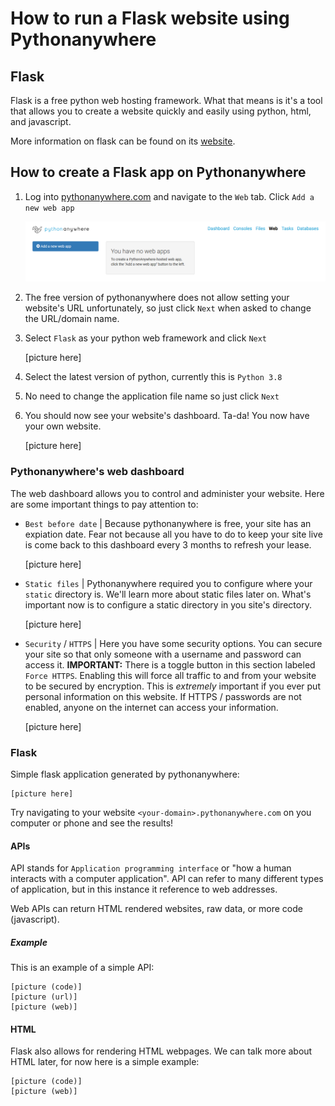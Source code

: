 # How to run a Flask website using Pythonanywhere

## Flask

Flask is a free python web hosting framework. What that means is it's a tool that allows you to create a website quickly and easily using python, html, and javascript.

More information on flask can be found on its [website](https://palletsprojects.com/p/flask/).

## How to create a Flask app on Pythonanywhere

1. Log into [pythonanywhere.com](pythonanywhere.com) and navigate to the `Web` tab. Click `Add a new web app`

	![Select Web](./images/CreateWebApp.PNG)
2. The free version of pythonanywhere does not allow setting your website's URL unfortunately, so just click `Next` when asked to change the URL/domain name.
3. Select `Flask` as your python web framework and click `Next`

	[picture here]
4. Select the latest version of python, currently this is `Python 3.8`
5. No need to change the application file name so just click `Next`
6. You should now see your website's dashboard. Ta-da! You now have your own website.

	[picture here]

### Pythonanywhere's web dashboard

The web dashboard allows you to control and administer your website. Here are some important things to pay attention to:
* `Best before date` | Because pythonanywhere is free, your site has an expiation date. Fear not because all you have to do to keep your site live is come back to this dashboard every 3 months to refresh your lease.

	[picture here]
* `Static files` | Pythonanywhere required you to configure where your `static` directory is. We'll learn more about static files later on. What's important now is to configure a static directory in you site's directory.

	[picture here]
* `Security` / `HTTPS` | Here you have some security options. You can secure your site so that only someone with a username and password can access it. **IMPORTANT:** There is a toggle button in this section labeled `Force HTTPS`. Enabling this will force all traffic to and from your website to be secured by encryption. This is _extremely_ important if you ever put personal information on this website. If HTTPS / passwords are not enabled, anyone on the internet can access your information.

	[picture here]

### Flask

Simple flask application generated by pythonanywhere:

	[picture here]
    
Try navigating to your website `<your-domain>.pythonanywhere.com` on you computer or phone and see the results!

#### APIs

API stands for `Application programming interface` or "how a human interacts with a computer application". API can refer to many different types of application, but in this instance it reference to web addresses.

Web APIs can return HTML rendered websites, raw data, or more code (javascript).

##### Example

This is an example of a simple API:

	[picture (code)]
    [picture (url)]
    [picture (web)]

#### HTML

Flask also allows for rendering HTML webpages. We can talk more about HTML later, for now here is a simple example:

	[picture (code)]
    [picture (web)]
